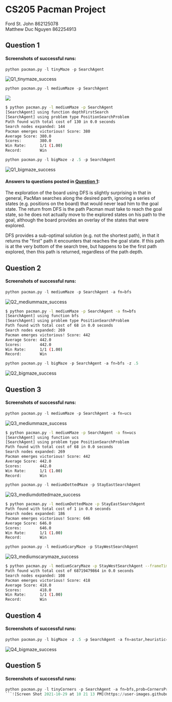 # CS205 Pacman Project
Ford St. John 862125078<br/>
Matthew Duc Nguyen 862254913

## Question 1
#### Screenshots of successful runs:
```python
python pacman.py -l tinyMaze -p SearchAgent
```
![Q1_tinymaze_success](https://user-images.githubusercontent.com/11414055/138003625-cc982f44-3af3-443b-a755-cea5e05249af.png)
```python
python pacman.py -l mediumMaze -p SearchAgent
```
![](https://user-images.githubusercontent.com/11414055/138004166-03f9bafc-165d-4180-8d42-380ad06d5925.png)
```bash
$ python pacman.py -l mediumMaze -p SearchAgent
[SearchAgent] using function depthFirstSearch
[SearchAgent] using problem type PositionSearchProblem
Path found with total cost of 130 in 0.0 seconds
Search nodes expanded: 144
Pacman emerges victorious! Score: 380
Average Score: 380.0     
Scores:        380.0     
Win Rate:      1/1 (1.00)
Record:        Win  
```
```python
python pacman.py -l bigMaze -z .5 -p SearchAgent
```
![Q1_bigmaze_success](https://user-images.githubusercontent.com/11414055/138004726-fd081c22-98a3-47ec-afe6-f932f5084540.png)
#### Answers to questions posted in [Question 1](http://ai.berkeley.edu/search.html#Q1):
The exploration of the board using DFS is slightly surprising in that in general, PacMan searches along the desired parth, ignoring a series of states (e.g. positions on the board) that would never lead him to the goal state.  The return from DFS is the path Pacman must take to reach the goal state, so he does not actually move to the explored states on his path to the goal, although the board provides an overlay of the states that were explored.

DFS provides a sub-optimal solution (e.g. not the shortest path), in that it returns the "first" path it encounters that reaches the goal state.  If this path is at the very bottom of the search tree, but happens to be the first path explored, then this path is returned, regardless of the path depth. 

## Question 2
#### Screenshots of successful runs:
```python
python pacman.py -l mediumMaze -p SearchAgent -a fn=bfs
```
![Q2_mediummaze_success](https://user-images.githubusercontent.com/11414055/138005250-bc1097b9-b5d6-40ef-af6c-342890d63b8b.png)
```bash
$ python pacman.py -l mediumMaze -p SearchAgent -a fn=bfs
[SearchAgent] using function bfs
[SearchAgent] using problem type PositionSearchProblem
Path found with total cost of 68 in 0.0 seconds
Search nodes expanded: 269
Pacman emerges victorious! Score: 442
Average Score: 442.0     
Scores:        442.0     
Win Rate:      1/1 (1.00)
Record:        Win     
```
```python
python pacman.py -l bigMaze -p SearchAgent -a fn=bfs -z .5
```
![Q2_bigmaze_success](https://user-images.githubusercontent.com/11414055/138005394-d79821e8-9f27-400d-b7a9-4bb9fcd20dee.png)


## Question 3
#### Screenshots of successful runs:
```python
python pacman.py -l mediumMaze -p SearchAgent -a fn=ucs
```
![Q3_mediummaze_success](https://user-images.githubusercontent.com/11414055/138021564-0b30f2c7-7a64-4d11-8fb2-0f39a0a3d4a2.png)
```bash
$ python pacman.py -l mediumMaze -p SearchAgent -a fn=ucs
[SearchAgent] using function ucs
[SearchAgent] using problem type PositionSearchProblem
Path found with total cost of 68 in 0.0 seconds
Search nodes expanded: 269
Pacman emerges victorious! Score: 442
Average Score: 442.0     
Scores:        442.0     
Win Rate:      1/1 (1.00)
Record:        Win   
```
```python
python pacman.py -l mediumDottedMaze -p StayEastSearchAgent
```
![Q3_mediumdottedmaze_success](https://user-images.githubusercontent.com/11414055/138021789-9146d8e4-7b14-412e-ac58-736a50183597.png)
```bash
$ python pacman.py -l mediumDottedMaze -p StayEastSearchAgent
Path found with total cost of 1 in 0.0 seconds
Search nodes expanded: 186
Pacman emerges victorious! Score: 646
Average Score: 646.0     
Scores:        646.0     
Win Rate:      1/1 (1.00)
Record:        Win 
```
```python
python pacman.py -l mediumScaryMaze -p StayWestSearchAgent
```
![Q3_mediumscarymaze_success](https://user-images.githubusercontent.com/11414055/138021994-34bbaae3-b872-4526-a22a-83d33d32aef9.png)
```bash
$ python pacman.py -l mediumScaryMaze -p StayWestSearchAgent --frameTime 0
Path found with total cost of 68719479864 in 0.0 seconds
Search nodes expanded: 108
Pacman emerges victorious! Score: 418
Average Score: 418.0
Scores:        418.0     
Win Rate:      1/1 (1.00)
Record:        Win 
```

## Question 4
#### Screenshots of successful runs:
```python
python pacman.py -l bigMaze -z .5 -p SearchAgent -a fn=astar,heuristic=manhattanHeuristic
```
![Q4_bigmaze_success](https://user-images.githubusercontent.com/11414055/138022285-d200b3c7-e1a0-4930-8d9d-72c1ae895f88.png)


## Question 5
#### Screenshots of successful runs:
```python
python pacman.py -l tinyCorners -p SearchAgent -a fn=bfs,prob=CornersProblem
```![Screen Shot 2021-10-29 at 10 21 13 PM](https://user-images.githubusercontent.com/57783476/139521327-8d1cec50-f0c8-48bc-ad53-edca210c66b5.png)



